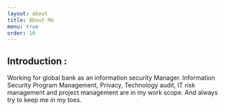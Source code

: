 ```yaml
---
layout: about
title: About Me
menu: true
order: 10
---
```


## Introduction :
Working for global bank as an information security Manager. 
Information Security Program Management, Privacy, Technology audit, IT risk management and project management are in my work scope.
And always try to keep me in my toes.
